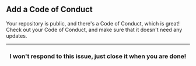 ## Add a Code of Conduct

Your repository is public, and there's a Code of Conduct, which is great! Check out your Code of Conduct, and make sure that it doesn't need any updates.

<hr>
<h3 align="center">I won't respond to this issue, just close it when you are done!</h3>
